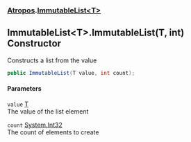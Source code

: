 ### [Atropos](Atropos.md 'Atropos').[ImmutableList&lt;T&gt;](ImmutableList_T_.md 'Atropos.ImmutableList&lt;T&gt;')
## ImmutableList&lt;T&gt;.ImmutableList(T, int) Constructor
Constructs a list from the value  
```csharp
public ImmutableList(T value, int count);
```
#### Parameters
<a name='Atropos_ImmutableList_T__ImmutableList(T_int)_value'></a>
`value` [T](ImmutableList_T_.md#Atropos_ImmutableList_T__T 'Atropos.ImmutableList&lt;T&gt;.T')  
The value of the list element
  
<a name='Atropos_ImmutableList_T__ImmutableList(T_int)_count'></a>
`count` [System.Int32](https://docs.microsoft.com/en-us/dotnet/api/System.Int32 'System.Int32')  
The count of elements to create
  
